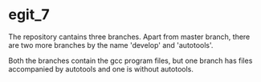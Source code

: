 # egit_7

The repository cantains three branches. Apart from master branch, there are two more branches by the name 'develop' and 'autotools'.

Both the branches contain the gcc program files, but one branch has files accompanied by autotools and one is without autotools.
